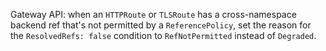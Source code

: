 Gateway API: when an `HTTPRoute` or `TLSRoute` has a cross-namespace backend ref that's not permitted by a `ReferencePolicy`, set the reason for the `ResolvedRefs: false` condition to `RefNotPermitted` instead of `Degraded`.
